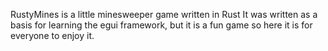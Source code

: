 RustyMines is a little minesweeper game written in Rust
It was written as a basis for learning the egui framework, but it is a fun game so here it is for everyone to enjoy it. 
